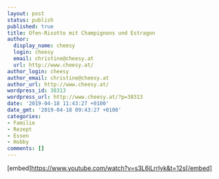 ```yaml
---
layout: post
status: publish
published: true
title: Ofen-Risotto mit Champignons und Estragon
author:
  display_name: cheesy
  login: cheesy
  email: christine@cheesy.at
  url: http://www.cheesy.at/
author_login: cheesy
author_email: christine@cheesy.at
author_url: http://www.cheesy.at/
wordpress_id: 38313
wordpress_url: http://www.cheesy.at/?p=38313
date: '2019-04-18 11:43:27 +0100'
date_gmt: '2019-04-18 09:43:27 +0100'
categories:
- Familie
- Rezept
- Essen
- Hobby
comments: []
---
```

[embed]https://www.youtube.com/watch?v=s3L6jLrrlyk&t=12s[/embed]
